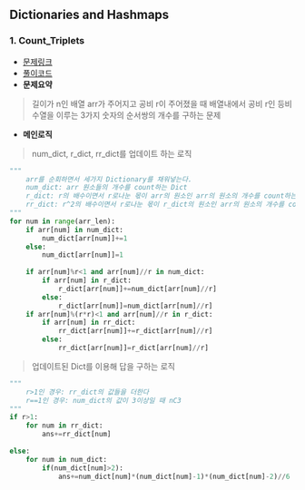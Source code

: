 ## Dictionaries and Hashmaps

### 1. Count_Triplets
- [문제링크](https://www.hackerrank.com/challenges/count-triplets-1/problem?h_l=interview&playlist_slugs%5B%5D=interview-preparation-kit&playlist_slugs%5B%5D=dictionaries-hashmaps)
- [풀이코드](https://github.com/donusKim/Algorithm/blob/master/HackerRank/Interview%20Preparation%20Kit/Dictionaries%20and%20Hashmaps/Count_Triplets.py)
- **문제요약**
> 길이가 n인 배열 arr가 주어지고 공비 r이 주어졌을 때 배열내에서 공비 r인 등비수열을 이루는 3가지 숫자의 순서쌍의 개수를 구하는 문제
- **메인로직** 
> num_dict, r_dict, rr_dict를 업데이트 하는 로직 
```python
"""
    arr를 순회하면서 세가지 Dictionary를 채워넣는다.
    num_dict: arr 원소들의 개수를 count하는 Dict
    r_dict: r의 배수이면서 r로나눈 몫이 arr의 원소인 arr의 원소의 개수를 count하는 Dict
    rr_dict: r^2의 배수이면서 r로나눈 몫이 r_dict의 원소인 arr의 원소의 개수를 count하는 Dict
"""
for num in range(arr_len):
    if arr[num] in num_dict:
        num_dict[arr[num]]+=1
    else:
        num_dict[arr[num]]=1
            
    if arr[num]%r<1 and arr[num]//r in num_dict: 
        if arr[num] in r_dict:
            r_dict[arr[num]]+=num_dict[arr[num]//r]
        else:
            r_dict[arr[num]]=num_dict[arr[num]//r]
    if arr[num]%(r*r)<1 and arr[num]//r in r_dict:
        if arr[num] in rr_dict:
            rr_dict[arr[num]]+=r_dict[arr[num]//r]
        else:
            rr_dict[arr[num]]=r_dict[arr[num]//r]
```
> 업데이트된 Dict를 이용해 답을 구하는 로직
```python
"""
    r>1인 경우: rr_dict의 값들을 더한다
    r==1인 경우: num_dict의 값이 3이상일 때 nC3
"""
if r>1:
    for num in rr_dict:
        ans+=rr_dict[num]
            
else:
    for num in num_dict:
        if(num_dict[num]>2):
            ans+=num_dict[num]*(num_dict[num]-1)*(num_dict[num]-2)//6
```
